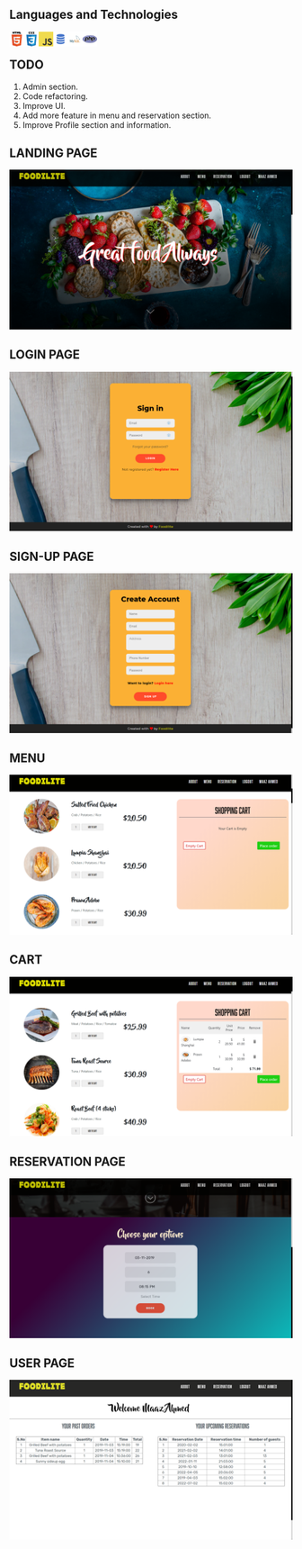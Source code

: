 

## Languages and Technologies

<img align="left" alt="HTML5" width="26px" src="https://raw.githubusercontent.com/github/explore/80688e429a7d4ef2fca1e82350fe8e3517d3494d/topics/html/html.png" />
<img align="left" alt="CSS3" width="26px" src="https://raw.githubusercontent.com/github/explore/80688e429a7d4ef2fca1e82350fe8e3517d3494d/topics/css/css.png" />
<img align="left" alt="JavaScript" width="26px" src="https://raw.githubusercontent.com/github/explore/80688e429a7d4ef2fca1e82350fe8e3517d3494d/topics/javascript/javascript.png" />
<img align="left" alt="SQL" width="26px" src="https://raw.githubusercontent.com/github/explore/80688e429a7d4ef2fca1e82350fe8e3517d3494d/topics/sql/sql.png" />
<img align="left" alt="MySQL" width="26px" src="https://raw.githubusercontent.com/github/explore/80688e429a7d4ef2fca1e82350fe8e3517d3494d/topics/mysql/mysql.png" />
<img align="left" alt="PHP" width="26px" src="https://raw.githubusercontent.com/github/explore/80688e429a7d4ef2fca1e82350fe8e3517d3494d/topics/php/php.png" />
<br />


## TODO

1. Admin section.
2. Code refactoring.
3. Improve UI.
4. Add more feature in menu and reservation section.
5. Improve Profile section and information.

## LANDING PAGE

<p align="center">
  <img src="screenshots/landing.png" alt="hi" class="inline"/>
</p>

## LOGIN PAGE

<p align="center">
  <img src="screenshots/login.png" alt="hi" class="inline"/>
</p>

## SIGN-UP PAGE

<p align="center">
  <img src="screenshots/register.png" alt="hi" class="inline"/>
</p>

## MENU

<p align="center">
  <img src="screenshots/menu.png" alt="hi" class="inline"/>
</p>

## CART

<p align="center">
  <img src="screenshots/menu-cart.png" alt="hi" class="inline"/>
</p>

## RESERVATION PAGE

<p align="center">
  <img src="screenshots/reservation.png" alt="hi" class="inline"/>
</p>

## USER PAGE

<p align="center">
  <img src="screenshots/userpage.png" alt="hi" class="inline"/>
</p>
